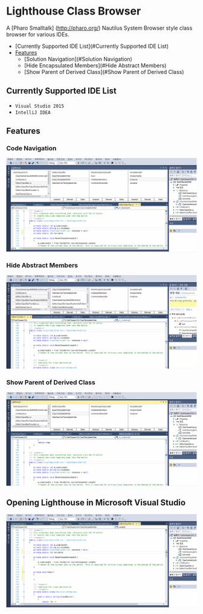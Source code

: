# Lighthouse Class Browser

A [Pharo Smalltalk] (http://pharo.org/) Nautilus System Browser style class browser for various IDEs.

- [Currently Supported IDE List](#Currently Supported IDE List)
- [Features](#Features)
    - [Solution Navigation](#Solution Navigation)
    - [Hide Encapsulated Members](#Hide Abstract Members)
    - [Show Parent of Derived Class](#Show Parent of Derived Class)


## Currently Supported IDE List

* `Visual Studio 2015`
* `IntelliJ IDEA`

## Features
### Code Navigation

![CodeNavigation](https://github.com/Red-Portal/LighthouseClassBrowser/blob/master/ExampleNavigation.gif)

### Hide Abstract Members

![HideAbstractMembers](https://github.com/Red-Portal/LighthouseClassBrowser/blob/master/ExampleAbstraction.gif)

### Show Parent of Derived Class

![ShowDerivedParent](https://github.com/Red-Portal/LighthouseClassBrowser/blob/master/ExampleDerived.gif)

## Opening Lighthouse in Microsoft Visual Studio

![OpeningExample](https://github.com/Red-Portal/LighthouseClassBrowser/blob/master/ExampleOpening.gif)
